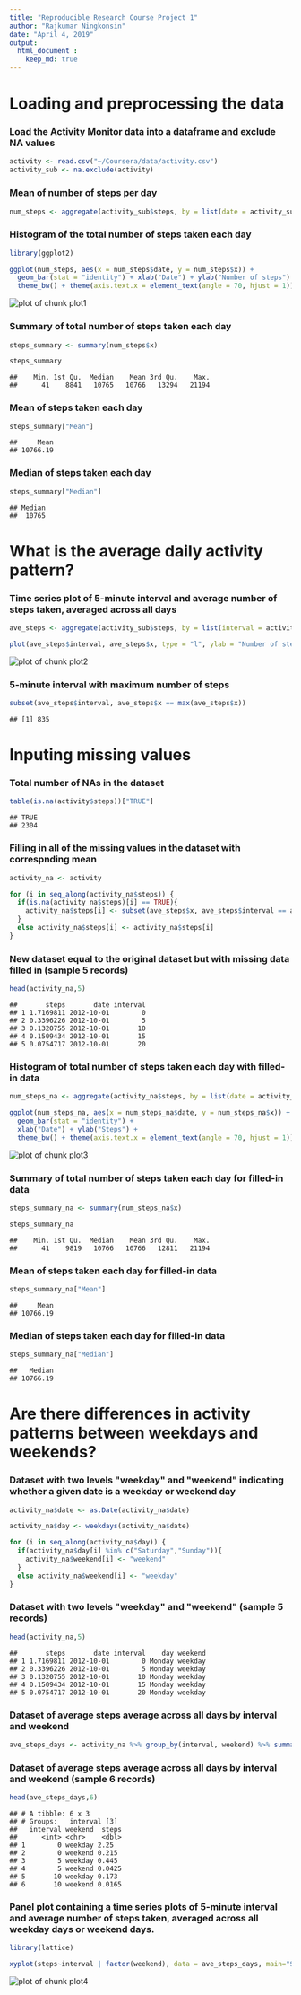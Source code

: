 ```yaml
---
title: "Reproducible Research Course Project 1"
author: "Rajkumar Ningkonsin"
date: "April 4, 2019"
output: 
  html_document :
    keep_md: true
---
```

  
  



# Loading and preprocessing the data

### Load the Activity Monitor data into a dataframe and exclude NA values


```r
activity <- read.csv("~/Coursera/data/activity.csv")
activity_sub <- na.exclude(activity)
```
### Mean of number of steps per day

```r
num_steps <- aggregate(activity_sub$steps, by = list(date = activity_sub$date), FUN = sum )
```
              
                     
### Histogram of the total number of steps taken each day

```r
library(ggplot2)

ggplot(num_steps, aes(x = num_steps$date, y = num_steps$x)) + 
  geom_bar(stat = "identity") + xlab("Date") + ylab("Number of steps") + 
  theme_bw() + theme(axis.text.x = element_text(angle = 70, hjust = 1))
```

![plot of chunk plot1](figure/plot1-1.png)


### Summary of total number of steps taken each day 

```r
steps_summary <- summary(num_steps$x)

steps_summary
```

```
##    Min. 1st Qu.  Median    Mean 3rd Qu.    Max. 
##      41    8841   10765   10766   13294   21194
```

### Mean of steps taken each day

```r
steps_summary["Mean"]
```

```
##     Mean 
## 10766.19
```

### Median of steps taken each day

```r
steps_summary["Median"]
```

```
## Median 
##  10765
```


# What is the average daily activity pattern?

### Time series plot of 5-minute interval and average number of steps taken, averaged across all days 


```r
ave_steps <- aggregate(activity_sub$steps, by = list(interval = activity_sub$interval), FUN = mean )

plot(ave_steps$interval, ave_steps$x, type = "l", ylab = "Number of steps", xlab = "5 min interval")
```

![plot of chunk plot2](figure/plot2-1.png)

### 5-minute interval with maximum number of steps


```r
subset(ave_steps$interval, ave_steps$x == max(ave_steps$x))
```

```
## [1] 835
```


# Inputing missing values

### Total number of NAs in the dataset

```r
table(is.na(activity$steps))["TRUE"]
```

```
## TRUE 
## 2304
```

### Filling in all of the missing values in the dataset with correspnding mean

```r
activity_na <- activity

for (i in seq_along(activity_na$steps)) {
  if(is.na(activity_na$steps)[i] == TRUE){
    activity_na$steps[i] <- subset(ave_steps$x, ave_steps$interval == activity_na$interval[i])
  }
  else activity_na$steps[i] <- activity_na$steps[i]
}
```
### New dataset equal to the original dataset but with missing data filled in (sample 5 records)

```r
head(activity_na,5)
```

```
##       steps       date interval
## 1 1.7169811 2012-10-01        0
## 2 0.3396226 2012-10-01        5
## 3 0.1320755 2012-10-01       10
## 4 0.1509434 2012-10-01       15
## 5 0.0754717 2012-10-01       20
```

### Histogram of total number of steps taken each day with filled-in data

```r
num_steps_na <- aggregate(activity_na$steps, by = list(date = activity_na$date), FUN = sum )

ggplot(num_steps_na, aes(x = num_steps_na$date, y = num_steps_na$x)) + 
  geom_bar(stat = "identity") + 
  xlab("Date") + ylab("Steps") + 
  theme_bw() + theme(axis.text.x = element_text(angle = 70, hjust = 1))
```

![plot of chunk plot3](figure/plot3-1.png)

### Summary of total number of steps taken each day for filled-in data

```r
steps_summary_na <- summary(num_steps_na$x)

steps_summary_na
```

```
##    Min. 1st Qu.  Median    Mean 3rd Qu.    Max. 
##      41    9819   10766   10766   12811   21194
```

### Mean of steps taken each day for filled-in data

```r
steps_summary_na["Mean"]
```

```
##     Mean 
## 10766.19
```

### Median of steps taken each day for filled-in data

```r
steps_summary_na["Median"]
```

```
##   Median 
## 10766.19
```

# Are there differences in activity patterns between weekdays and weekends?

### Dataset with two levels "weekday" and "weekend" indicating whether a given date is a weekday or weekend day

```r
activity_na$date <- as.Date(activity_na$date)

activity_na$day <- weekdays(activity_na$date)

for (i in seq_along(activity_na$day)) {
  if(activity_na$day[i] %in% c("Saturday","Sunday")){
    activity_na$weekend[i] <- "weekend"
  }
  else activity_na$weekend[i] <- "weekday"
}
```

### Dataset with two levels "weekday" and "weekend" (sample 5 records)

```r
head(activity_na,5)
```

```
##       steps       date interval    day weekend
## 1 1.7169811 2012-10-01        0 Monday weekday
## 2 0.3396226 2012-10-01        5 Monday weekday
## 3 0.1320755 2012-10-01       10 Monday weekday
## 4 0.1509434 2012-10-01       15 Monday weekday
## 5 0.0754717 2012-10-01       20 Monday weekday
```

### Dataset of average steps average across all days by interval and weekend




```r
ave_steps_days <- activity_na %>% group_by(interval, weekend) %>% summarise_at(vars(steps), mean)
```


### Dataset of average steps average across all days by interval and weekend (sample 6 records)

```r
head(ave_steps_days,6)
```

```
## # A tibble: 6 x 3
## # Groups:   interval [3]
##   interval weekend  steps
##      <int> <chr>    <dbl>
## 1        0 weekday 2.25  
## 2        0 weekend 0.215 
## 3        5 weekday 0.445 
## 4        5 weekend 0.0425
## 5       10 weekday 0.173 
## 6       10 weekend 0.0165
```

### Panel plot containing a time series plots of 5-minute interval and average number of steps taken, averaged across all weekday days or weekend days.


```r
library(lattice)

xyplot(steps~interval | factor(weekend), data = ave_steps_days, main="Steps vs Interval", xlab="5 min Interval",  ylab="Number of Steps",layout=c(1,2),type="l")
```

![plot of chunk plot4](figure/plot4-1.png)






